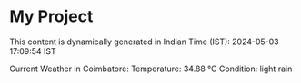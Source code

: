 # My Project

This content is dynamically generated in Indian Time (IST): 2024-05-03 17:09:54 IST


Current Weather in Coimbatore:
Temperature: 34.88 °C
Condition: light rain
